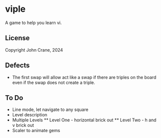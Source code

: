 # viple
A game to help you learn vi.


## License
Copyright John Crane, 2024

## Defects
* The first swap will allow act like a swap if there are triples on the board even if the swap does not create a triple.

## To Do
* Line mode, let navigate to any square
* Level description
* Multiple Levels
** Level One - horizontal brick out
** Level Two - h and v brick out 
* Scaler to animate gems
